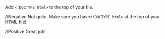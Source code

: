 <!--- Instructions --->
Add `<!DOCTYPE html>` to the top of your file.

//Negative
Not quite. Make sure you have`<!DOCTYPE html>` at the top of your HTML file!

//Positive
Great job!
